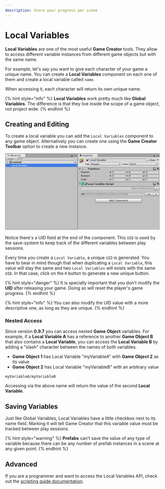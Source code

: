 ```yaml
---
description: Store your progress per scene
---
```


# Local Variables

**Local Variables** are one of the most useful **Game Creator** tools. They allow to access different variable instances from different game objects but with the same name.

For example, let's say you want to give each character of your game a unique name. You can create a **Local Variables** component on each one of them and create a local variable called `name`.

When accessing it, each character will return its own unique name.

{% hint style="info" %}
**Local Variables** work pretty much like **Global Variables**. The difference is that they live inside the scope of a game object, not project wide.
{% endhint %}

## Creating and Editing

To create a local variable you can add the `Local Variables` component to any game object. Alternatively you can create one using the **Game Creator Toolbar** option to create a new instance.

![](../../../.gitbook/assets/local-variables.jpg)

Notice there's a UID field at the end of the component. This `UID` is used by the save-system to keep track of the different variables between play sessions.

Every time you create a `Local Variable`, a unique `UID` is generated. You have to bear in mind though that when duplicating a `Local Variable`, this value will stay the same and two `Local Variables` will exists with the same `UID`. In that case, click on the `R` button to generate a new unique button.

{% hint style="danger" %}
It is specially important that you don't modify the **UID** after releasing your game. Doing so will reset the player's game progress.
{% endhint %}

{% hint style="info" %}
You can also modify the UID value with a more descriptive one, as long as they are unique.
{% endhint %}

### Nested Access

Since version **0.9.7** you can access nested **Game Object** variables. For example, if a **Local Variable A** has a reference to another **Game Object B** that also contains a **Local Variable**, you can access the **Local Variable B** by adding a "slash" character between the names of both variables.

* **Game Object 1** has Local Variable "myVariableA" with **Game Object 2** as its value
* **Game Object 2** has Local Variable "myVariableB" with an arbitrary value

```text
myVariableA/myVariableB
```

Accessing via the above name will return the value of the second **Local Variable**.

## Saving Variables

Just like Global Variables, Local Variables have a little checkbox next to its name field. Marking it will tell Game Creator that this variable value must be tracked between play sessions.

{% hint style="warning" %}
**Prefabs** can't save the value of any type of variable because there can be any number of prefab instances in a scene at any given point.
{% endhint %}

## Advanced

If you are a programmer and want to access the Local Variables API, check out the [scripting guide documentation](../../systems/game-creator-api/variables-access.md).

